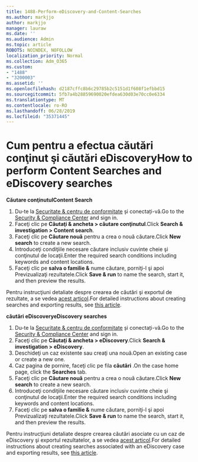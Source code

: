 ```yaml
---
title: 1488-Perform-eDiscovery-and-Content-Searches
ms.author: markjjo
author: markjjo
manager: lauraw
ms.date: ''
ms.audience: Admin
ms.topic: article
ROBOTS: NOINDEX, NOFOLLOW
localization_priority: Normal
ms.collection: Adm_O365
ms.custom:
- "1488"
- "3200003"
ms.assetid: ''
ms.openlocfilehash: d2187cffc8b6c29785b2c5151d1f608f1efbbd15
ms.sourcegitcommit: 5fb7a4b28859690020efdea630d03e70cc0e6334
ms.translationtype: MT
ms.contentlocale: ro-RO
ms.lasthandoff: 06/28/2019
ms.locfileid: "35371445"
---
```

# <a name="how-to-perform-content-searches-and-ediscovery-searches"></a><span data-ttu-id="3aa97-102">Cum pentru a efectua căutări conţinut şi căutări eDiscovery</span><span class="sxs-lookup"><span data-stu-id="3aa97-102">How to perform Content Searches and eDiscovery searches</span></span>

<span data-ttu-id="3aa97-103">**Căutare conţinutul**</span><span class="sxs-lookup"><span data-stu-id="3aa97-103">**Content Search**</span></span>

1. <span data-ttu-id="3aa97-104">Du-te la [Securitate & centru de conformitate](https://protection.office.com) și conectați-vă.</span><span class="sxs-lookup"><span data-stu-id="3aa97-104">Go to the [Security & Compliance Center](https://protection.office.com) and sign in.</span></span>
2. <span data-ttu-id="3aa97-105">Faceţi clic pe **Căutaţi & ancheta > căutare conţinutul**.</span><span class="sxs-lookup"><span data-stu-id="3aa97-105">Click **Search & investigation > Content search**.</span></span>
3. <span data-ttu-id="3aa97-106">Faceţi clic pe **Căutare nouă** pentru a crea o nouă căutare.</span><span class="sxs-lookup"><span data-stu-id="3aa97-106">Click **New search** to create a new search.</span></span>
4. <span data-ttu-id="3aa97-107">Introduceţi condiţiile necesare căutare inclusiv cuvinte cheie şi conţinutul de locaţii.</span><span class="sxs-lookup"><span data-stu-id="3aa97-107">Enter the required search conditions including keywords and content locations.</span></span>  
5. <span data-ttu-id="3aa97-108">Faceţi clic pe **salva o familie &** nume căutare, porniţi-l şi apoi Previzualizaţi rezultatele.</span><span class="sxs-lookup"><span data-stu-id="3aa97-108">Click **Save & run** to name the search, start it, and then preview the results.</span></span>

<span data-ttu-id="3aa97-109">Pentru instrucţiuni detaliate despre crearea de căutări şi exportul de rezultate, a se vedea [acest articol](https://docs.microsoft.com/office365/securitycompliance/content-search).</span><span class="sxs-lookup"><span data-stu-id="3aa97-109">For detailed instructions about creating searches and exporting results, see [this article](https://docs.microsoft.com/office365/securitycompliance/content-search).</span></span>

<span data-ttu-id="3aa97-110">**căutări eDiscovery**</span><span class="sxs-lookup"><span data-stu-id="3aa97-110">**eDiscovery searches**</span></span>

1. <span data-ttu-id="3aa97-111">Du-te la [Securitate & centru de conformitate](https://protection.office.com) și conectați-vă.</span><span class="sxs-lookup"><span data-stu-id="3aa97-111">Go to the [Security & Compliance Center](https://protection.office.com) and sign in.</span></span>
2. <span data-ttu-id="3aa97-112">Faceţi clic pe **Căutaţi & ancheta > eDiscovery**.</span><span class="sxs-lookup"><span data-stu-id="3aa97-112">Click **Search & investigation > eDiscovery**.</span></span>
3. <span data-ttu-id="3aa97-113">Deschideţi un caz existente sau creaţi una nouă.</span><span class="sxs-lookup"><span data-stu-id="3aa97-113">Open an existing case or create a new one.</span></span>
4. <span data-ttu-id="3aa97-114">Caz pagina de pornire, faceţi clic pe fila **căutări** .</span><span class="sxs-lookup"><span data-stu-id="3aa97-114">On the case home page, click the **Searches** tab.</span></span>  
5. <span data-ttu-id="3aa97-115">Faceţi clic pe **Căutare nouă** pentru a crea o nouă căutare.</span><span class="sxs-lookup"><span data-stu-id="3aa97-115">Click **New search** to create a new search.</span></span>
6. <span data-ttu-id="3aa97-116">Introduceţi condiţiile necesare căutare inclusiv cuvinte cheie şi conţinutul de locaţii.</span><span class="sxs-lookup"><span data-stu-id="3aa97-116">Enter the required search conditions including keywords and content locations.</span></span>  
7. <span data-ttu-id="3aa97-117">Faceţi clic pe **salva o familie &** nume căutare, porniţi-l şi apoi Previzualizaţi rezultatele.</span><span class="sxs-lookup"><span data-stu-id="3aa97-117">Click **Save & run** to name the search, start it, and then preview the results.</span></span>

<span data-ttu-id="3aa97-118">Pentru instrucţiuni detaliate despre crearea căutări asociate cu un caz de eDiscovery şi exportul rezultatelor, a se vedea [acest articol](https://docs.microsoft.com/office365/securitycompliance/ediscovery-cases).</span><span class="sxs-lookup"><span data-stu-id="3aa97-118">For detailed instructions about creating searches associated with an eDiscovery case and exporting results, see [this article](https://docs.microsoft.com/office365/securitycompliance/ediscovery-cases).</span></span>